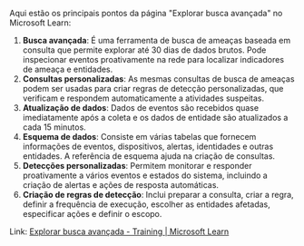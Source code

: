 Aqui estão os principais pontos da página "Explorar busca avançada" no Microsoft Learn:

1. **Busca avançada**: É uma ferramenta de busca de ameaças baseada em consulta que permite explorar até 30 dias de dados brutos. Pode inspecionar eventos proativamente na rede para localizar indicadores de ameaça e entidades.
2. **Consultas personalizadas**: As mesmas consultas de busca de ameaças podem ser usadas para criar regras de detecção personalizadas, que verificam e respondem automaticamente a atividades suspeitas.
3. **Atualização de dados**: Dados de eventos são recebidos quase imediatamente após a coleta e os dados de entidade são atualizados a cada 15 minutos.
4. **Esquema de dados**: Consiste em várias tabelas que fornecem informações de eventos, dispositivos, alertas, identidades e outras entidades. A referência de esquema ajuda na criação de consultas.
5. **Detecções personalizadas**: Permitem monitorar e responder proativamente a vários eventos e estados do sistema, incluindo a criação de alertas e ações de resposta automáticas.
6. **Criação de regras de detecção**: Inclui preparar a consulta, criar a regra, definir a frequência de execução, escolher as entidades afetadas, especificar ações e definir o escopo.

Link: [Explorar busca avançada - Training | Microsoft Learn](https://learn.microsoft.com/pt-br/training/modules/mitigate-incidents-microsoft-365-defender/8-explore-advanced-hunting)
